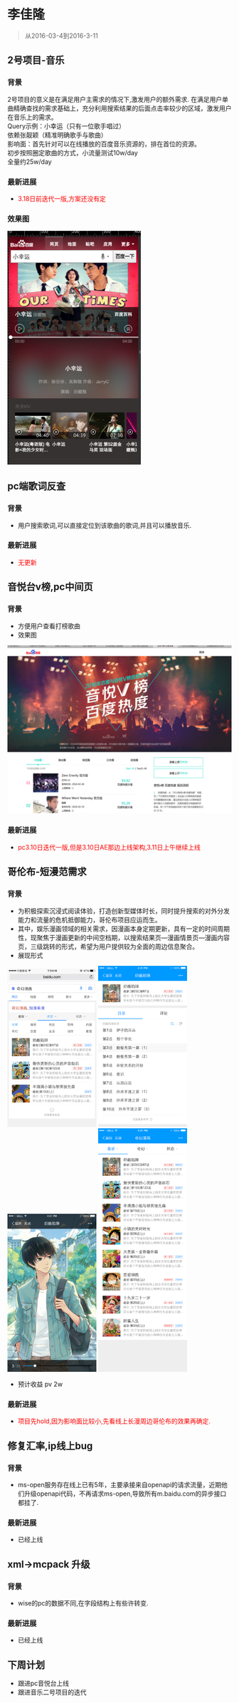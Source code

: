 # 李佳隆

> 从2016-03-4到2016-3-11

##	2号项目-音乐

### 背景

2号项目的意义是在满足用户主需求的情况下,激发用户的额外需求.
在满足用户单曲精确查找的需求基础上，充分利用搜索结果的后面点击率较少的区域，激发用户在音乐上的需求。  
Query示例：小幸运（只有一位歌手唱过）  
依赖张靓颖（精准明确歌手与歌曲）  
影响面：首先针对可以在线播放的百度音乐资源的，排在首位的资源。  
初步按照圈定歌曲的方式，小流量测试10w/day  
全量约25w/day  

### 最新进展

* <span style="color:red;">3.18日前迭代一版,方案还没有定</span>

### 效果图

<img src="img/lijialong01/img1.png" width="300px"/>


## pc端歌词反查

### 背景

* 用户搜索歌词,可以直接定位到该歌曲的歌词,并且可以播放音乐.

### 最新进展

* <span style="color:red;">无更新</span>

## 音悦台v榜,pc中间页

### 背景

* 方便用户查看打榜歌曲
* 效果图

<img src="img/lijialong01/pc.png" width="600px"/>

### 最新进展

* <span style="color:red;">pc3.10日迭代一版,但是3.10日AE那边上线架构,3.11日上午继续上线</span>


## 哥伦布-短漫范需求

### 背景

* 为积极探索沉浸式阅读体验，打造创新型媒体时长，同时提升搜索的对外分发能力和流量的危机抵御能力，哥伦布项目应运而生。
* 其中，娱乐漫画领域的相关需求，因漫画本身定期更新，具有一定的时间周期性，现聚焦于漫画更新的中间空档期，以搜索结果页—漫画情景页—漫画内容页，三级跳转的形式，希望为用户提供较为全面的周边信息聚合。
* 展现形式

<img style="width:200px" src="./img/lijialong01/短漫_结果页拓展.png"/>
<img style="width:200px" src="./img/lijialong01/短漫_目录页.png"/>
<img style="width:200px" src="./img/lijialong01/read.png"/>
<img style="width:200px" src="./img/lijialong01/短漫_情景页.png"/>

* 预计收益  pv 2w

### 最新进展

* <span style="color:red;">项目先hold,因为影响面比较小,先看线上长漫周边哥伦布的效果再确定.</span>


## 修复汇率,ip线上bug

### 背景

* ms-open服务存在线上已有5年，主要承接来自openapi的请求流量，近期他们升级openapi代码，不再请求ms-open,导致所有m.baidu.com的异步接口都挂了.

### 最新进展

* 已经上线

## xml->mcpack 升级

### 背景

* wise的pc的数据不同,在字段结构上有些许转变.

### 最新进展

* 已经上线


## 下周计划

* 跟进pc音悦台上线
* 跟进音乐二号项目的迭代
